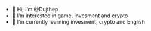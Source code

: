 - 👋 Hi, I’m @Dujthep
- 👀 I’m interested in game, invesment and crypto
- 🌱 I’m currently learning invesment, crypto and English

<!---
Dujthep/Dujthep is a ✨ special ✨ repository because its `README.md` (this file) appears on your GitHub profile.
You can click the Preview link to take a look at your changes.
--->
